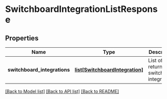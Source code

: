 # SwitchboardIntegrationListResponse

## Properties
Name | Type | Description | Notes
------------ | ------------- | ------------- | -------------
**switchboard_integrations** | [**list[SwitchboardIntegration]**](SwitchboardIntegration.md) | List of returned switchboard integrations. | [optional] 

[[Back to Model list]](../README.md#documentation-for-models) [[Back to API list]](../README.md#documentation-for-api-endpoints) [[Back to README]](../README.md)


